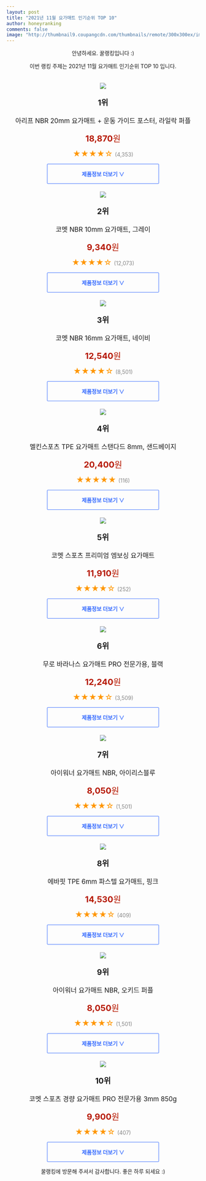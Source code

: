 ```yaml
--- 
layout: post 
title: "2021년 11월 요가매트 인기순위 TOP 10" 
author: honeyranking 
comments: false 
image: "http://thumbnail9.coupangcdn.com/thumbnails/remote/300x300ex/image/retail/images/893538860097409-5cf3f0c2-e68c-4b69-97a7-3b34ee16cac0.jpg" 
--- 
```

<p style="text-align: center;">안녕하세요. 꿀랭킹입니다 :)</p> <p style="text-align: center;">이번 랭킹 주제는 2021년 11월 요가매트 인기순위 TOP 10 입니다.</p><center><img src="http://thumbnail9.coupangcdn.com/thumbnails/remote/300x300ex/image/retail/images/893538860097409-5cf3f0c2-e68c-4b69-97a7-3b34ee16cac0.jpg" style="margin-top:20px" /></center> <p style="text-align: center; font-size: 20px"><b>1위</b></p> <p style="text-align: center; font-size: 17px">아리프 NBR 20mm 요가매트 + 운동 가이드 포스터, 라일락 퍼플</p> <p style="text-align: center;"><span style="color: #b61800; font-size: 22px;"><b>18,870</b>원</span></p> <p style="text-align: center;"><span style="color: #ff9600; font-size: 20px;">★★★★☆ </span><span style="color: #878787;">(4,353)</span></p> <center><a href="undefined"> <div style="font-size: 14px; display: inline-block; padding: 15px 90px; color: #346aff; border-radius: 2px; border: 1px solid #346aff; cursor: pointer;"><b>제품정보 더보기 &or;</b></div> </a></center><center><img src="http://thumbnail6.coupangcdn.com/thumbnails/remote/300x300ex/image/retail/images/65596748802915-ce9d345c-c90c-44ce-9b82-75a7fc14498b.jpg" style="margin-top:20px" /></center> <p style="text-align: center; font-size: 20px"><b>2위</b></p> <p style="text-align: center; font-size: 17px">코멧 NBR 10mm 요가매트, 그레이</p> <p style="text-align: center;"><span style="color: #b61800; font-size: 22px;"><b>9,340</b>원</span></p> <p style="text-align: center;"><span style="color: #ff9600; font-size: 20px;">★★★★☆ </span><span style="color: #878787;">(12,073)</span></p> <center><a href="https://link.coupang.com/a/g4P3P"> <div style="font-size: 14px; display: inline-block; padding: 15px 90px; color: #346aff; border-radius: 2px; border: 1px solid #346aff; cursor: pointer;"><b>제품정보 더보기 &or;</b></div> </a></center><center><img src="http://thumbnail7.coupangcdn.com/thumbnails/remote/300x300ex/image/retail/images/48954673072753-6a56b8b8-f6dd-40cb-bfcb-f78868ec19c6.jpg" style="margin-top:20px" /></center> <p style="text-align: center; font-size: 20px"><b>3위</b></p> <p style="text-align: center; font-size: 17px">코멧 NBR 16mm 요가매트, 네이비</p> <p style="text-align: center;"><span style="color: #b61800; font-size: 22px;"><b>12,540</b>원</span></p> <p style="text-align: center;"><span style="color: #ff9600; font-size: 20px;">★★★★☆ </span><span style="color: #878787;">(8,501)</span></p> <center><a href="https://link.coupang.com/a/g4P3Q"> <div style="font-size: 14px; display: inline-block; padding: 15px 90px; color: #346aff; border-radius: 2px; border: 1px solid #346aff; cursor: pointer;"><b>제품정보 더보기 &or;</b></div> </a></center><center><img src="http://thumbnail6.coupangcdn.com/thumbnails/remote/300x300ex/image/rs_quotation_api/1p2jlsgy/0a220c24dd704766b6332811a445ad71.jpg" style="margin-top:20px" /></center> <p style="text-align: center; font-size: 20px"><b>4위</b></p> <p style="text-align: center; font-size: 17px">멜킨스포츠 TPE 요가매트 스탠다드 8mm, 샌드베이지</p> <p style="text-align: center;"><span style="color: #b61800; font-size: 22px;"><b>20,400</b>원</span></p> <p style="text-align: center;"><span style="color: #ff9600; font-size: 20px;">★★★★★ </span><span style="color: #878787;">(116)</span></p> <center><a href="https://link.coupang.com/a/g4P3R"> <div style="font-size: 14px; display: inline-block; padding: 15px 90px; color: #346aff; border-radius: 2px; border: 1px solid #346aff; cursor: pointer;"><b>제품정보 더보기 &or;</b></div> </a></center><center><img src="http://thumbnail7.coupangcdn.com/thumbnails/remote/300x300ex/image/retail/images/1212061899104168-427d41ff-390b-41d8-ada1-c0b879faa567.jpg" style="margin-top:20px" /></center> <p style="text-align: center; font-size: 20px"><b>5위</b></p> <p style="text-align: center; font-size: 17px">코멧 스포츠 프리미엄 엠보싱 요가매트</p> <p style="text-align: center;"><span style="color: #b61800; font-size: 22px;"><b>11,910</b>원</span></p> <p style="text-align: center;"><span style="color: #ff9600; font-size: 20px;">★★★★☆ </span><span style="color: #878787;">(252)</span></p> <center><a href="https://link.coupang.com/a/g4P3S"> <div style="font-size: 14px; display: inline-block; padding: 15px 90px; color: #346aff; border-radius: 2px; border: 1px solid #346aff; cursor: pointer;"><b>제품정보 더보기 &or;</b></div> </a></center><center><img src="http://thumbnail6.coupangcdn.com/thumbnails/remote/300x300ex/image/retail/images/13868673931085-c40d31d3-cf44-4a82-907b-ba0706519279.jpg" style="margin-top:20px" /></center> <p style="text-align: center; font-size: 20px"><b>6위</b></p> <p style="text-align: center; font-size: 17px">무로 바라나스 요가매트 PRO 전문가용, 블랙</p> <p style="text-align: center;"><span style="color: #b61800; font-size: 22px;"><b>12,240</b>원</span></p> <p style="text-align: center;"><span style="color: #ff9600; font-size: 20px;">★★★★☆ </span><span style="color: #878787;">(3,509)</span></p> <center><a href="https://link.coupang.com/a/g4P3T"> <div style="font-size: 14px; display: inline-block; padding: 15px 90px; color: #346aff; border-radius: 2px; border: 1px solid #346aff; cursor: pointer;"><b>제품정보 더보기 &or;</b></div> </a></center><center><img src="http://thumbnail10.coupangcdn.com/thumbnails/remote/300x300ex/image/retail/images/2020/03/11/15/1/a4ae2c34-7739-4488-ac2d-f48abb3b0c79.jpg" style="margin-top:20px" /></center> <p style="text-align: center; font-size: 20px"><b>7위</b></p> <p style="text-align: center; font-size: 17px">아이워너 요가매트 NBR, 아이리스블루</p> <p style="text-align: center;"><span style="color: #b61800; font-size: 22px;"><b>8,050</b>원</span></p> <p style="text-align: center;"><span style="color: #ff9600; font-size: 20px;">★★★★☆ </span><span style="color: #878787;">(1,501)</span></p> <center><a href="https://link.coupang.com/a/g4P3V"> <div style="font-size: 14px; display: inline-block; padding: 15px 90px; color: #346aff; border-radius: 2px; border: 1px solid #346aff; cursor: pointer;"><b>제품정보 더보기 &or;</b></div> </a></center><center><img src="http://thumbnail10.coupangcdn.com/thumbnails/remote/300x300ex/image/rs_quotation_api/kxpujnh8/35e298d585fd4236b18c25fd31b782d7.jpg" style="margin-top:20px" /></center> <p style="text-align: center; font-size: 20px"><b>8위</b></p> <p style="text-align: center; font-size: 17px">에바핏 TPE 6mm 파스텔 요가매트, 핑크</p> <p style="text-align: center;"><span style="color: #b61800; font-size: 22px;"><b>14,530</b>원</span></p> <p style="text-align: center;"><span style="color: #ff9600; font-size: 20px;">★★★★☆ </span><span style="color: #878787;">(409)</span></p> <center><a href="https://link.coupang.com/a/g4P3W"> <div style="font-size: 14px; display: inline-block; padding: 15px 90px; color: #346aff; border-radius: 2px; border: 1px solid #346aff; cursor: pointer;"><b>제품정보 더보기 &or;</b></div> </a></center><center><img src="http://thumbnail10.coupangcdn.com/thumbnails/remote/300x300ex/image/retail/images/2020/03/11/15/7/a155a338-7e6d-46e5-8675-543ee7ebfad4.jpg" style="margin-top:20px" /></center> <p style="text-align: center; font-size: 20px"><b>9위</b></p> <p style="text-align: center; font-size: 17px">아이워너 요가매트 NBR, 오키드 퍼플</p> <p style="text-align: center;"><span style="color: #b61800; font-size: 22px;"><b>8,050</b>원</span></p> <p style="text-align: center;"><span style="color: #ff9600; font-size: 20px;">★★★★☆ </span><span style="color: #878787;">(1,501)</span></p> <center><a href="https://link.coupang.com/a/g4P3X"> <div style="font-size: 14px; display: inline-block; padding: 15px 90px; color: #346aff; border-radius: 2px; border: 1px solid #346aff; cursor: pointer;"><b>제품정보 더보기 &or;</b></div> </a></center><center><img src="http://thumbnail9.coupangcdn.com/thumbnails/remote/300x300ex/image/retail/images/981026248484892-eddd754e-8f2d-418e-a3ff-8b566842f947.jpg" style="margin-top:20px" /></center> <p style="text-align: center; font-size: 20px"><b>10위</b></p> <p style="text-align: center; font-size: 17px">코멧 스포츠 경량 요가매트 PRO 전문가용 3mm 850g</p> <p style="text-align: center;"><span style="color: #b61800; font-size: 22px;"><b>9,900</b>원</span></p> <p style="text-align: center;"><span style="color: #ff9600; font-size: 20px;">★★★★☆ </span><span style="color: #878787;">(407)</span></p> <center><a href="https://link.coupang.com/a/g4P3Y"> <div style="font-size: 14px; display: inline-block; padding: 15px 90px; color: #346aff; border-radius: 2px; border: 1px solid #346aff; cursor: pointer;"><b>제품정보 더보기 &or;</b></div> </a></center> <p style="text-align: center;">꿀랭킹에 방문해 주셔서 감사합니다. 좋은 하루 되세요 :)</p>
